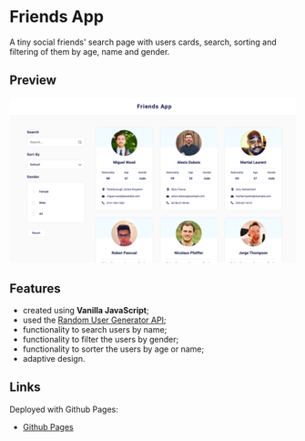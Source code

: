 # Friends App
A tiny social friends' search page with users cards, search, sorting and filtering of them by age, name and gender.

## Preview
![preview](https://github.com/serhiitaran/friends-app/blob/master/src/img/preview.png)

## Features
- created using **Vanilla JavaScript**;
- used the [Random User Generator API](https://randomuser.me/);
- functionality to search users by name;
- functionality to filter the users by gender;
- functionality to sorter the users by age or name;
- adaptive design.

## Links
Deployed with Github Pages:
- [Github Pages](https://serhiitaran.github.io/friends-app/)
